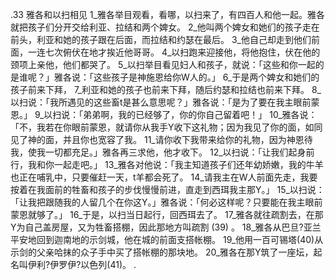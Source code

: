 .33 
雅各和以扫相见 
1_雅各举目观看，看哪，以扫来了，有四百人和他一起。雅各就把孩子们分开交给利亚、拉结和两个婢女。 2_他叫两个婢女和她们的孩子走在前头，利亚和她的孩子跟在后面，而拉结和约瑟在最后。 3_他自己却走到他们前面，一连七次俯伏在地才挨近他哥哥。 
4_以扫跑来迎接他，将他抱住，伏在他的颈项上亲他，他们都哭了。 5_以扫举目看见妇人和孩子，就说：「这些和你一起的是谁呢？」雅各说：「这些孩子是神施恩给你W人的。」 6_于是两个婢女和她们的孩子前来下拜， 7_利亚和她的孩子也前来下拜，随后约瑟和拉结也前来下拜。 8_以扫说：「我所遇见的这些畜t是甚么意思呢？」雅各说：「是为了要在我主眼前蒙恩。」 9_以扫说：「弟弟啊，我的已经够了，你的你自己留着吧！」 10_雅各说：「不，我若在你眼前蒙恩，就请你从我手Y收下这礼物；因为我见了你的面，如同见了神的面，并且你也宽容了我。 11_请你收下我带来给你的礼物，因为神恩待我，使我一切都充足。」雅各再三求他，他才收下。 
12_以扫说：「让我们起身前行，我和你一起走吧。」 13_雅各对他说：「我主知道孩子们还年幼娇嫩，我的牛羊也正在哺乳中，只要催赶一天，t羊都会死了。 14_请我主在W人前面先走，我要按着在我面前的牲畜和孩子的步伐慢慢前进，直走到西珥我主那Y。」 15_以扫说：「让我把跟随我的人留几个在你这Y。」雅各说：「何必这样呢？只要能在我主眼前蒙恩就够了。」 16_于是，以扫当日起行，回西珥去了。 17_雅各就往疏割去，在那Y为自己盖房屋，又为牲畜搭棚，因此那地方叫疏割 (39) 。 
18_雅各从巴旦?亚兰平安地回到迦南地的示剑城，他在城的前面支搭帐棚。 19_他用一百可锡塔(40)从示剑的父亲哈抹的众子手中买了搭帐棚的那块地。 20_雅各在那Y筑了一座坛，起名叫伊利?伊罗伊?以色列(41)。 
.